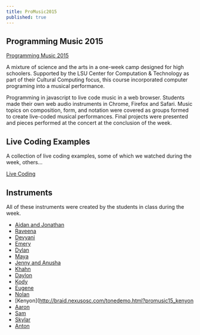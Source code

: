 ```yaml
---
title: ProMusic2015
published: true
---
```


## Programming Music 2015

[Programming Music 2015](https://www.cct.lsu.edu/ProMusic2015) 

A mixture of science and the arts in a one-week camp designed for high schoolers. Supported by the LSU Center for Computation & Technology as part of their Cultural Computing focus, this course incorporated computer programing into a musical performance.

Programming in javascript to live code music in a web browser. Students made their own web audio instruments in Chrome, Firefox and Safari. Music topics on composition, form, and notation were covered as groups formed to create live-coded musical performances. Final projects were presented and pieces performed at the concert at the conclusion of the week. 

## Live Coding Examples
A collection of live coding examples, some of which we watched during the week, others...

[Live Coding](Examples)

## Instruments
All of these instruments were created by the students in class during the week.

- [Aidan and Jonathan](http://braid.nexusosc.com/tonedemo.html?promusic15_Aidan.Jonathan)
- [Raveena](http://braid.nexusosc.com/tonedemo.html?promusic15_Raveena)
- [Devyani](http://braid.nexusosc.com/tonedemo.html?promusic15_Devyani)
- [Emery](http://braid.nexusosc.com/tonedemo.html?promusic15_emery)
- [Dylan](http://braid.nexusosc.com/tonedemo.html?promusic15_Dylan)
- [Maya](http://braid.nexusosc.com/tonedemo.html?promusic15_maya)
- [Jenny and Anusha](http://braid.nexusosc.com/tonedemo.html?promusic15_anushajenny)
- [Khahn](http://braid.nexusosc.com/tonedemo.html?promusic15_Khanh)
- [Daylon](http://braid.nexusosc.com/tonedemo.html?promusic15_Daylon)
- [Kody](http://braid.nexusosc.com/tonedemo.html?pm15_KodyC)
- [Eugene](http://braid.nexusosc.com/tonedemo.html?promusic15_eugene)
- [Nolan](http://braid.nexusosc.com/tonedemo.html?promusic15_nolan)
- [Kenyon](http://braid.nexusosc.com/tonedemo.html?promusic15_kenyon
- [Aaron](http://braid.nexusosc.com/tonedemo.html?promusic15_Aaron)
- [Sam](http://braid.nexusosc.com/tonedemo.html?pm15_sam_instrument)
- [Skylar](http://braid.nexusosc.com/tonedemo.html?skylar)
- [Anton](http://braid.nexusosc.com/tonedemo.html?Antongw)

